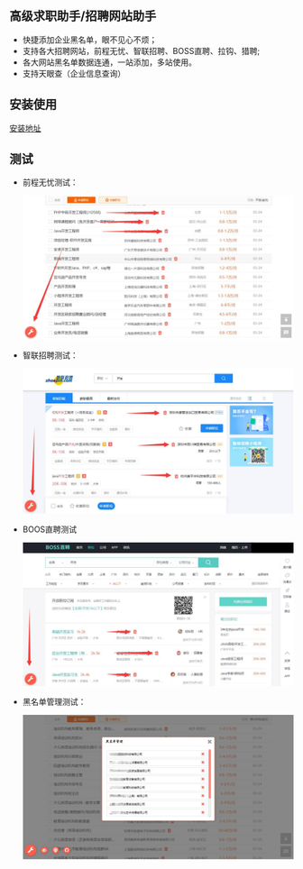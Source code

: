 ## 高级求职助手/招聘网站助手
- 快捷添加企业黑名单，眼不见心不烦；
- 支持各大招聘网站，前程无忧、智联招聘、BOSS直聘、拉钩、猎聘;
- 各大网站黑名单数据连通，一站添加，多站使用。
- 支持天眼查（企业信息查询）



## 安装使用
[安装地址](https://greasyfork.org/zh-TW/scripts/380848)



## 测试

- 前程无忧测试：

  ![截图](assets/2.jpg)

- 智联招聘测试：

  ![截图](assets/3.jpg)

- BOOS直聘测试

  ![截图](assets/1.jpg)

- 黑名单管理测试：

  ![截图](assets/4.jpg)
